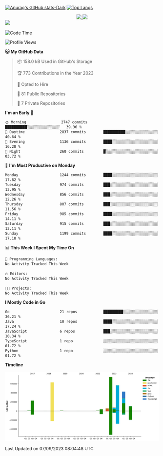 [![Anurag's GitHub stats-Dark](https://github-readme-stats.vercel.app/api?username=arielsrv&show_icons=true&theme=dark#gh-dark-mode-only)](https://github.com/anuraghazra/github-readme-stats#gh-dark-mode-only)
[![Top Langs](https://github-readme-stats.vercel.app/api/top-langs/?username=arielsrv)](https://github.com/anuraghazra/github-readme-stats)
<div align="center">
  <a href="https://github.com/arielsrv">
    <img height="180em" src="https://github-readme-stats.vercel.app/api?username=arielsrv&show_icons=true&theme=radical&include_all_commits=true&count_private=true"/>
    <img height="180em" src="https://github-readme-stats.vercel.app/api/top-langs/?username=arielsrv&layout=compact&langs_count=10&theme=radical"/>
 </a>
</div>

<div>
  <a href="https://www.linkedin.com/in/arielpineiro/" target="_blank">
    <img src="https://img.shields.io/badge/-LinkedIn-%230077B5?style=for-the-badge&logo=linkedin&logoColor=white" target="_blank">
  </a>
</div>

<!--START_SECTION:waka-->
![Code Time](http://img.shields.io/badge/Code%20Time-0%20secs-blue)

![Profile Views](http://img.shields.io/badge/Profile%20Views-2-blue)

**🐱 My GitHub Data** 

> 📦 158.0 kB Used in GitHub's Storage 
 > 
> 🏆 773 Contributions in the Year 2023
 > 
> 💼 Opted to Hire
 > 
> 📜 81 Public Repositories 
 > 
> 🔑 7 Private Repositories 
 > 
**I'm an Early 🐤** 

```text
🌞 Morning                2747 commits        ██████████░░░░░░░░░░░░░░░   39.36 % 
🌆 Daytime                2837 commits        ██████████░░░░░░░░░░░░░░░   40.64 % 
🌃 Evening                1136 commits        ████░░░░░░░░░░░░░░░░░░░░░   16.28 % 
🌙 Night                  260 commits         █░░░░░░░░░░░░░░░░░░░░░░░░   03.72 % 
```
📅 **I'm Most Productive on Monday** 

```text
Monday                   1244 commits        ████░░░░░░░░░░░░░░░░░░░░░   17.82 % 
Tuesday                  974 commits         ███░░░░░░░░░░░░░░░░░░░░░░   13.95 % 
Wednesday                856 commits         ███░░░░░░░░░░░░░░░░░░░░░░   12.26 % 
Thursday                 807 commits         ███░░░░░░░░░░░░░░░░░░░░░░   11.56 % 
Friday                   985 commits         ████░░░░░░░░░░░░░░░░░░░░░   14.11 % 
Saturday                 915 commits         ███░░░░░░░░░░░░░░░░░░░░░░   13.11 % 
Sunday                   1199 commits        ████░░░░░░░░░░░░░░░░░░░░░   17.18 % 
```


📊 **This Week I Spent My Time On** 

```text
💬 Programming Languages: 
No Activity Tracked This Week

🔥 Editors: 
No Activity Tracked This Week

🐱‍💻 Projects: 
No Activity Tracked This Week
```

**I Mostly Code in Go** 

```text
Go                       21 repos            █████████░░░░░░░░░░░░░░░░   36.21 % 
Java                     10 repos            ████░░░░░░░░░░░░░░░░░░░░░   17.24 % 
JavaScript               6 repos             ███░░░░░░░░░░░░░░░░░░░░░░   10.34 % 
TypeScript               1 repo              ░░░░░░░░░░░░░░░░░░░░░░░░░   01.72 % 
Python                   1 repo              ░░░░░░░░░░░░░░░░░░░░░░░░░   01.72 % 
```



**Timeline**

![Lines of Code chart](https://raw.githubusercontent.com/arielsrv/arielsrv/main/assets/bar_graph.png)


 Last Updated on 07/09/2023 08:04:48 UTC
<!--END_SECTION:waka-->
